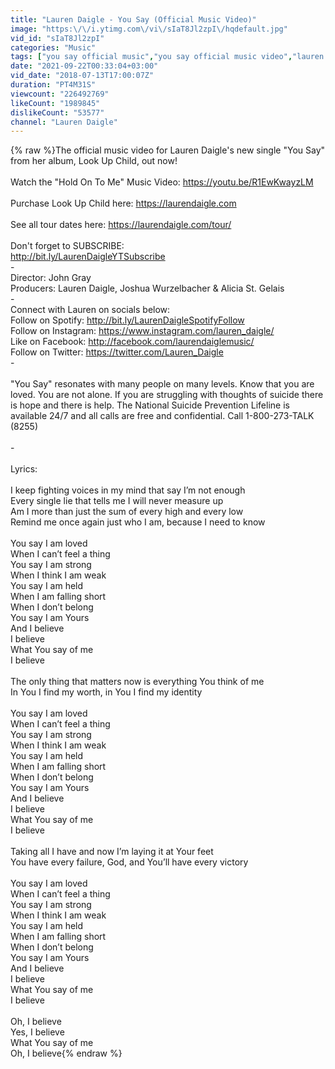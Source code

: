 ```yaml
---
title: "Lauren Daigle - You Say (Official Music Video)"
image: "https:\/\/i.ytimg.com\/vi\/sIaT8Jl2zpI\/hqdefault.jpg"
vid_id: "sIaT8Jl2zpI"
categories: "Music"
tags: ["you say official music","you say official music video","lauren daigle you say"]
date: "2021-09-22T00:33:04+03:00"
vid_date: "2018-07-13T17:00:07Z"
duration: "PT4M31S"
viewcount: "226492769"
likeCount: "1989845"
dislikeCount: "53577"
channel: "Lauren Daigle"
---
```

{% raw %}The official music video for Lauren Daigle's new single &quot;You Say&quot; from her album, Look Up Child, out now!<br /><br />Watch the &quot;Hold On To Me&quot; Music Video: <a rel="nofollow" target="blank" href="https://youtu.be/R1EwKwayzLM">https://youtu.be/R1EwKwayzLM</a><br /><br />Purchase Look Up Child here: <a rel="nofollow" target="blank" href="https://laurendaigle.com">https://laurendaigle.com</a>  <br /><br />See all tour dates here: <a rel="nofollow" target="blank" href="https://laurendaigle.com/tour/">https://laurendaigle.com/tour/</a><br /><br />Don't forget to SUBSCRIBE:<br /><a rel="nofollow" target="blank" href="http://bit.ly/LaurenDaigleYTSubscribe">http://bit.ly/LaurenDaigleYTSubscribe</a><br />-<br />Director: John Gray<br />Producers: Lauren Daigle, Joshua Wurzelbacher &amp; Alicia St. Gelais<br />-<br />Connect with Lauren on socials below: <br />Follow on Spotify: <a rel="nofollow" target="blank" href="http://bit.ly/LaurenDaigleSpotifyFollow">http://bit.ly/LaurenDaigleSpotifyFollow</a><br />Follow on Instagram: <a rel="nofollow" target="blank" href="https://www.instagram.com/lauren_daigle/">https://www.instagram.com/lauren_daigle/</a><br />Like on Facebook: <a rel="nofollow" target="blank" href="http://facebook.com/laurendaiglemusic/">http://facebook.com/laurendaiglemusic/</a><br />Follow on Twitter: <a rel="nofollow" target="blank" href="https://twitter.com/Lauren_Daigle">https://twitter.com/Lauren_Daigle</a><br />-<br /><br />&quot;You Say&quot; resonates with many people on many levels. Know that you are loved. You are not alone. If you are struggling with thoughts of suicide there is hope and there is help. The National Suicide Prevention Lifeline is available 24/7 and all calls are free and confidential. Call 1-800-273-TALK (8255)<br /><br />-<br /><br />Lyrics: <br /><br />I keep fighting voices in my mind that say I’m not enough<br />Every single lie that tells me I will never measure up<br />Am I more than just the sum of every high and every low<br />Remind me once again just who I am, because I need to know<br /><br />You say I am loved<br />When I can’t feel a thing<br />You say I am strong<br />When I think I am weak<br />You say I am held<br />When I am falling short<br />When I don’t belong<br />You say I am Yours<br />And I believe<br />I believe<br />What You say of me<br />I believe<br /><br />The only  thing that matters now is everything You think of me<br />In You I find my worth, in You I find my identity<br /><br />You say I am loved<br />When I can’t feel a thing<br />You say I am strong<br />When I think I am weak<br />You say I am held<br />When I am falling short<br />When I don’t belong<br />You say I am Yours<br />And I believe<br />I believe<br />What You say of me<br />I believe<br /><br />Taking all I have and now I’m laying it at Your feet<br />You have every failure, God, and You’ll have every victory<br /><br />You say I am loved<br />When I can’t feel a thing<br />You say I am strong<br />When I think I am weak<br />You say I am held<br />When I am falling short<br />When I don’t belong<br />You say I am Yours<br />And I believe<br />I believe<br />What You say of me<br />I believe<br /><br />Oh, I believe<br />Yes, I believe<br />What You say of me<br />Oh, I believe{% endraw %}
